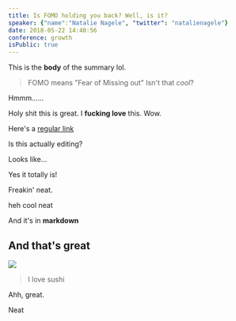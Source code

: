 ```yaml
---
title: Is FOMO holding you back? Well, is it?
speaker: {"name":"Natalie Nagele", "twitter": "natalienagele"}
date: 2018-05-22 14:40:56
conference: growth
isPublic: true
---
```


This is the **body** of the summary lol.

> FOMO means "Fear of Missing out"
> Isn't that _cool_?

Hmmm......

Holy shit this is great. I **fucking love** this. Wow.

<!-- https://twitter.com/cgenco/status/986726012389134337 -->

Here's a [regular link](https://gen.co)

Is this actually editing?

Looks like...

Yes it totally is!

Freakin' neat.

heh cool neat

And it's in **markdown**

## And that's great

![](https://i.imgur.com/9bhaPa8.jpg)

> I love sushi

Ahh, great.

Neat
